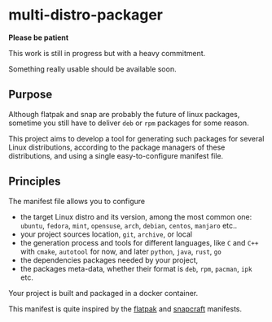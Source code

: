# multi-distro-packager

**Please be patient**

This work is still in progress but with a heavy commitment.

Something really usable should be available soon.

## Purpose

Although flatpak and snap are probably the future of linux packages, sometime you still have to deliver `deb` or `rpm` packages for some reason.

This project aims to develop a tool for generating such packages for several Linux distributions, according to the package managers of these distributions, and using a single easy-to-configure manifest file.

## Principles

The manifest file allows you to configure

- the target Linux distro and its version, among the most common one: `ubuntu`, `fedora`, `mint`, `opensuse`, `arch`, `debian`, `centos`, `manjaro` etc..
- your project sources location, `git`, `archive`, or local
- the generation process and tools for different languages, like `C` and `C++` with `cmake`, `autotool` for now, and later `python`,  `java`, `rust`, `go`
- the dependencies packages needed by your project,
- the packages meta-data, whether their format is `deb`, `rpm`, `pacman`, `ipk` etc.

Your project is built and packaged in a docker container.

This manifest is quite inspired by the [flatpak](https://manpages.debian.org/testing/flatpak-builder/flatpak-manifest.5.en.html) and [snapcraft](https://snapcraft.io/docs/snapcraft-format) manifests.
